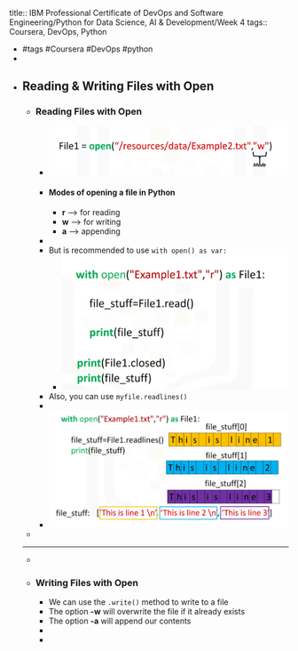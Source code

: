 title:: IBM Professional Certificate of DevOps and Software Engineering/Python for Data Science, AI & Development/Week 4
tags:: Coursera, DevOps, Python

- #tags #Coursera #DevOps #python
-
- ## Reading & Writing Files with Open
	- ### Reading Files with Open
		- ![image.png](../assets/image_1665321413818_0.png)
		- #### Modes of opening a file in Python
			- **r** --> for reading
			- **w** --> for writing
			- **a** --> appending
		-
		- But is recommended to use `with open() as var:`
			- ![image.png](../assets/image_1665321709102_0.png)
		- Also, you can use `myfile.readlines()`
		-
		- ![image.png](../assets/image_1665321819028_0.png)
	-
	- ---
	-
	- ### Writing Files with Open
		- We can use the `.write()` method to write to a file
		- The option **-w** will overwrite the file if it already exists
		- The option **-a** will append our contents
		-
		-